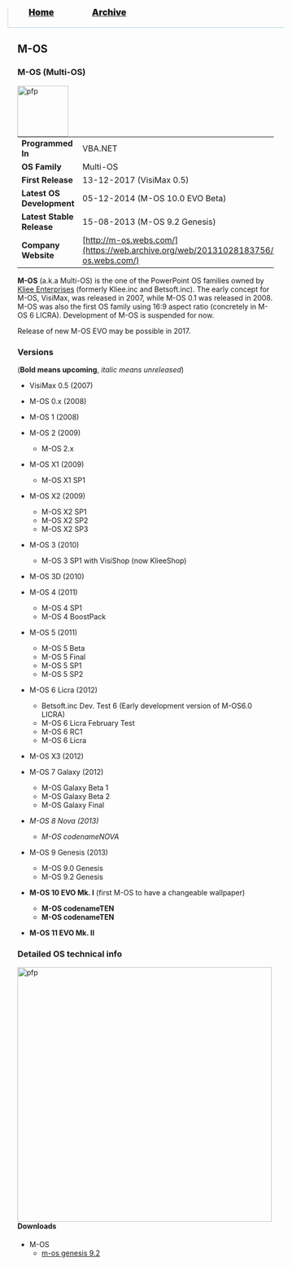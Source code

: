 <blockquote style="background: #0000;border-bottom: 1px solid #B2D2E1;height: 30px;margin: 0 -20px 20px;padding: 0px 20px 9px 40px;">
  <p style=""><a href="https://hexa-one.github.io/pptos-wiki/" style="font-size: 17px;font-weight: 900;font-style: normal;text-shadow: rgba(255,255,255,0.9) 0 1px 0;">Home</a>&nbsp;&nbsp;&nbsp;&nbsp;&nbsp;&nbsp;&nbsp;&nbsp;&nbsp;&nbsp;&nbsp;&nbsp;&nbsp;&nbsp;&nbsp;&nbsp;&nbsp;&nbsp;
    <a href="https://hexa-one.github.io/pptos-wiki/archive/" style="font-size: 17px;font-weight: 900;font-style: normal;text-shadow: rgba(255,255,255,0.9) 0 1px 0;">Archive</a>
  </p>
</blockquote>

## M-OS

### M-OS (Multi-OS)

<a>
  <img align="left" height="100" alt="pfp" src="https://user-images.githubusercontent.com/58103738/131473155-8eb18e3d-5d81-40df-9494-d097b4acbcaa.png" />
</a>

|                           |                               |
| ------------------------- | ----------------------------- |
| **Programmed In**         | VBA.NET                       |
| **OS Family**             | Multi-OS                      |
| **First Release**         | 13-12-2017 (VisiMax 0.5)      |
| **Latest OS Development** | 05-12-2014 (M-OS 10.0 EVO Beta)|
| **Latest Stable Release** | 15-08-2013 (M-OS 9.2 Genesis) |
| **Company Website**       | [http://m-os.webs.com/](https://web.archive.org/web/20131028183756/http://m-os.webs.com/)|

**M-OS** (a.k.a Multi-OS) is the one of the PowerPoint OS families owned by [Kliee Enterprises](https://pptos.fandom.com/wiki/Kliee_Enterprises) (formerly Kliee.inc and Betsoft.inc). The early concept for M-OS, VisiMax, was released in 2007, while M-OS 0.1 was released in 2008. M-OS was also the first OS family using 16:9 aspect ratio (concretely in M-OS 6 LICRA). Development of M-OS is suspended for now.

Release of new M-OS EVO may be possible in 2017.

### Versions

(**Bold means upcoming**, *italic means unreleased*)
 
 - VisiMax 0.5 (2007)
 - M-OS 0.x (2008)
 - M-OS 1 (2008)
 - M-OS 2 (2009)
   - M-OS 2.x

 - M-OS X1 (2009)
   - M-OS X1 SP1

 - M-OS X2 (2009)
   - M-OS X2 SP1
   - M-OS X2 SP2
   - M-OS X2 SP3

 - M-OS 3 (2010)
    - M-OS 3 SP1 with VisiShop (now KlieeShop)

 - M-OS 3D (2010)
 - M-OS 4 (2011)
   - M-OS 4 SP1
   - M-OS 4 BoostPack

 - M-OS 5 (2011)
   - M-OS 5 Beta
   - M-OS 5 Final
   - M-OS 5 SP1
   - M-OS 5 SP2

 - M-OS 6 Licra (2012)
   - Betsoft.inc Dev. Test 6 (Early development version of M-OS6.0 LICRA)
   - M-OS 6 Licra February Test
   - M-OS 6 RC1
   - M-OS 6 Licra

 - M-OS X3 (2012)
 - M-OS 7 Galaxy (2012)
   - M-OS Galaxy Beta 1
   - M-OS Galaxy Beta 2
   - M-OS Galaxy Final

 - *M-OS 8 Nova (2013)*
   - *M-OS codenameNOVA*

 - M-OS 9 Genesis (2013)
   - M-OS 9.0 Genesis
   - M-OS 9.2 Genesis

 - **M-OS 10 EVO Mk. I** (first M-OS to have a changeable wallpaper)
   - **M-OS codenameTEN**
   - **M-OS codenameTEN**

 - **M-OS 11 EVO Mk. II**

### Detailed OS technical info

<a href="https://user-images.githubusercontent.com/58103738/131476189-70b85c81-b27d-41f6-92fc-f7a740bac897.png">
  <img align="left" height="500" alt="pfp" src="https://user-images.githubusercontent.com/58103738/131476189-70b85c81-b27d-41f6-92fc-f7a740bac897.png" />
</a>

#### Downloads

- M-OS
  - [m-os genesis 9.2](https://github.com/hexa-one/pptos-wiki/raw/gh-pages/files/M-OS/m-os_genesis__9.2_.pptm)

<body style="background-image: url(https://raw.githubusercontent.com/hexa-one/pptos-wiki/gh-pages/assets/background/background.png);background-repeat: no-repeat;background-attachment: fixed;background-size: cover;">
